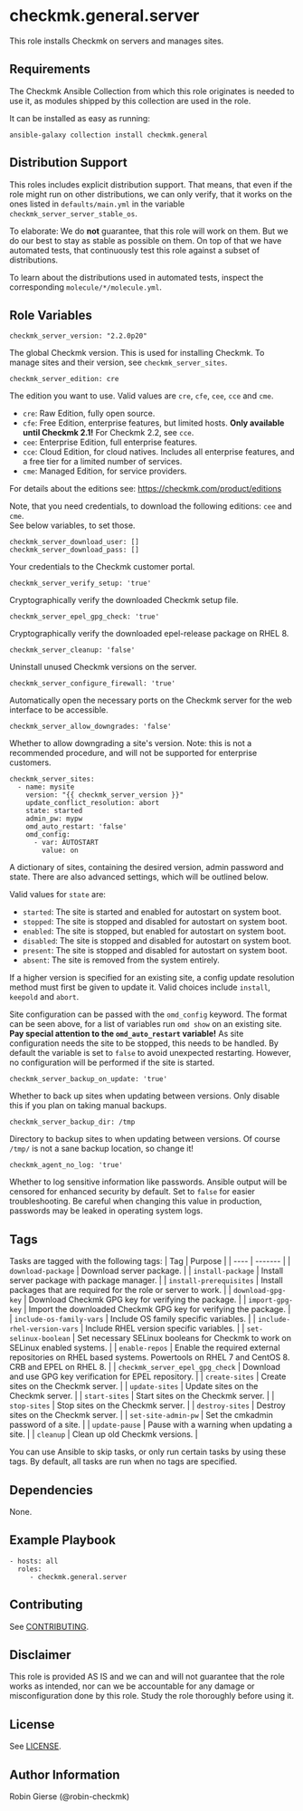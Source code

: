 # checkmk.general.server

This role installs Checkmk on servers and manages sites.

## Requirements

The Checkmk Ansible Collection from which this role originates is needed to
use it, as modules shipped by this collection are used in the role.

It can be installed as easy as running:

    ansible-galaxy collection install checkmk.general

## Distribution Support

This roles includes explicit distribution support.
That means, that even if the role might run on other distributions,
we can only verify, that it works on the ones listed in `defaults/main.yml` in the variable `checkmk_server_server_stable_os`.

To elaborate: We do **not** guarantee, that this role will work on them.
But we do our best to stay as stable as possible on them. On top of that we have
automated tests, that continuously test this role against a subset of distributions.

To learn about the distributions used in automated tests, inspect the corresponding `molecule/*/molecule.yml`.

## Role Variables

    checkmk_server_version: "2.2.0p20"

The global Checkmk version. This is used for installing Checkmk.
To manage sites and their version, see `checkmk_server_sites`.

    checkmk_server_edition: cre

The edition you want to use. Valid values are `cre`, `cfe`, `cee`, `cce` and `cme`.

- `cre`: Raw Edition, fully open source.
- `cfe`: Free Edition, enterprise features, but limited hosts. **Only available until Checkmk 2.1!** For Checkmk 2.2, see `cce`.
- `cee`: Enterprise Edition, full enterprise features.
- `cce`: Cloud Edition, for cloud natives. Includes all enterprise features, and a free tier for a limited number of services.
- `cme`: Managed Edition, for service providers.

For details about the editions see: https://checkmk.com/product/editions

Note, that you need credentials, to download the following editions: `cee` and `cme`.  
See below variables, to set those.

    checkmk_server_download_user: []
    checkmk_server_download_pass: []

Your credentials to the Checkmk customer portal.

    checkmk_server_verify_setup: 'true'

Cryptographically verify the downloaded Checkmk setup file.

    checkmk_server_epel_gpg_check: 'true'

Cryptographically verify the downloaded epel-release package on RHEL 8.

    checkmk_server_cleanup: 'false'

Uninstall unused Checkmk versions on the server.

    checkmk_server_configure_firewall: 'true'

Automatically open the necessary ports on the Checkmk server for the
web interface to be accessible.

    checkmk_server_allow_downgrades: 'false'

Whether to allow downgrading a site's version.
Note: this is not a recommended procedure, and will not be supported for enterprise customers.

    checkmk_server_sites:
      - name: mysite
        version: "{{ checkmk_server_version }}"
        update_conflict_resolution: abort
        state: started
        admin_pw: mypw
        omd_auto_restart: 'false'
        omd_config:
          - var: AUTOSTART
            value: on

A dictionary of sites, containing the desired version, admin password and state.
There are also advanced settings, which will be outlined below.

Valid values for `state` are:
- `started`: The site is started and enabled for autostart on system boot.
- `stopped`: The site is stopped and disabled for autostart on system boot.
- `enabled`: The site is stopped, but enabled for autostart on system boot.
- `disabled`: The site is stopped and disabled for autostart on system boot.
- `present`: The site is stopped and disabled for autostart on system boot.
- `absent`: The site is removed from the system entirely.

If a higher version is specified for an existing site, a config update resolution method must first be given to update it.
Valid choices include `install`, `keepold` and `abort`.

Site configuration can be passed with the `omd_config` keyword.
The format can be seen above, for a list of variables run `omd show`
on an existing site.  
**Pay special attention to the `omd_auto_restart` variable!** As site configuration needs the site to be stopped, this needs to be handled. By default the variable is set to `false` to avoid unexpected restarting. However, no configuration will be performed if the site is started.

    checkmk_server_backup_on_update: 'true'

Whether to back up sites when updating between versions. Only disable this if you plan on taking manual backups.

    checkmk_server_backup_dir: /tmp

Directory to backup sites to when updating between versions.
Of course `/tmp/` is not a sane backup location, so change it!

    checkmk_agent_no_log: 'true'

Whether to log sensitive information like passwords. Ansible output will be censored for enhanced security by default.
Set to `false` for easier troubleshooting. Be careful when changing this value in production, passwords may be leaked in operating system logs.

## Tags

Tasks are tagged with the following tags:
| Tag | Purpose |
| ---- | ------- |
| `download-package` | Download server package. |
| `install-package` | Install server package with package manager. |
| `install-prerequisites` | Install packages that are required for the role or server to work. |
| `download-gpg-key` | Download Checkmk GPG key for verifying the package. |
| `import-gpg-key` | Import the downloaded Checkmk GPG key for verifying the package. |
| `include-os-family-vars` | Include OS family specific variables. |
| `include-rhel-version-vars` | Include RHEL version specific variables. |
| `set-selinux-boolean` | Set necessary SELinux booleans for Checkmk to work on SELinux enabled systems. |
| `enable-repos` | Enable the required external repositories on RHEL based systems. Powertools on RHEL 7 and CentOS 8. CRB and EPEL on RHEL 8. |
| `checkmk_server_epel_gpg_check` | Download and use GPG key verification for EPEL repository. |
| `create-sites` | Create sites on the Checkmk server. |
| `update-sites` | Update sites on the Checkmk server. |
| `start-sites` | Start sites on the Checkmk server. |
| `stop-sites` | Stop sites on the Checkmk server. |
| `destroy-sites` | Destroy sites on the Checkmk server. |
| `set-site-admin-pw` | Set the cmkadmin password of a site. |
| `update-pause` | Pause with a warning when updating a site. |
| `cleanup` | Clean up old Checkmk versions. |

You can use Ansible to skip tasks, or only run certain tasks by using these tags. By default, all tasks are run when no tags are specified.

## Dependencies

None.

## Example Playbook

    - hosts: all
      roles:
         - checkmk.general.server

## Contributing

See [CONTRIBUTING](../../CONTRIBUTING).

## Disclaimer

This role is provided AS IS and we can and will not guarantee that the role works
as intended, nor can we be accountable for any damage or misconfiguration done
by this role. Study the role thoroughly before using it.

## License

See [LICENSE](../../LICENSE).

## Author Information

Robin Gierse (@robin-checkmk)
